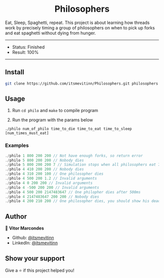 <h1 align="center">Philosophers</h1>
<p>Eat, Sleep, Spaghetti, repeat. This project is about learning how threads work by precisely timing a group of philosophers on when to pick up forks and eat spaghetti without dying from hunger.</p>

---

- Status: Finished
- Result: 100%

---

## Install

```sh
git clone https://github.com/itsmevitinn/Philosophers.git philosophers
```

## Usage

1. Run `cd philo` and `make` to compile program

2. Run the program with the params below 

```
./philo num_of_philo time_to_die time_to_eat time_to_sleep [num_times_must_eat]
```

### Examples
```c
./philo 1 800 200 200 // Not have enough forks, so return error
./philo 5 800 200 200 // Nobody dies
./philo 5 800 200 200 7 // Simulation stops when all philosophers eat 7 times
./philo 4 410 200 200 // Nobody dies
./philo 4 310 200 100 // One philosopher dies
./philo 4 500 200 1.2 // Invalid arguments
./philo 4 0 200 200 // Invalid arguments
./philo 4 -500 200 200 // Invalid arguments
./philo 4 500 200 2147483647 // One philopher dies after 500ms
./philo 4 2147483647 200 200 // Nobody dies
./philo 4 200 210 200 // One philosopher dies, you should show his dead before eating time (210ms)
```

## Author

👤 **Vitor Marcondes**

- Github: [@itsmevitinn](https://github.com/itsmevitinn)
- LinkedIn: [@itsmevitinn](https://www.linkedin.com/in/itsmevitinn/)

## Show your support

Give a ⭐️ if this project helped you!
